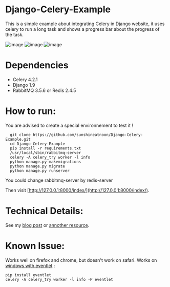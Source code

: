 # Django-Celery-Example
This is a simple example about integrating Celery in Django website, it uses celery to run a long task and shows a progress bar about the progress of the task.

![image](https://raw.githubusercontent.com/sunshineatnoon/Django-Celery-Example/master/images/2.png)
![image](https://raw.githubusercontent.com/sunshineatnoon/Django-Celery-Example/master/images/3.png)
![image](https://raw.githubusercontent.com/sunshineatnoon/Django-Celery-Example/master/images/1.png)


# Dependencies

* Celery 4.2.1
* Django 1.9
* RabbitMQ 3.5.6 or Redis 2.4.5

# How to run:
You are advised to create a special environnement to test it !
```
  git clone https://github.com/sunshineatnoon/Django-Celery-Example.git
  cd Django-Celery-Example
  pip install -r requirements.txt
  /usr/local/sbin/rabbitmq-server
  celery -A celery_try worker -l info
  python manage.py makemigrations
  python manage.py migrate
  python manage.py runserver
```
You could change rabbitmq-server by redis-server

Then visit [http://127.0.0.1:8000/index/](http://127.0.0.1:8000/index/).

# Technical Details: 

See my [blog post](https://sunshineafternoonweb.wordpress.com/2017/01/30/first-blog-post/)
or [annother resource](https://buildwithdjango.com/blog/post/celery-progress-bars/).

# Known Issue:

Works well on firefox and chrome, but doesn't work on safari.
Works on [windows with eventlet](https://stackoverflow.com/a/47331438/4989371) :
```
pip install eventlet
celery -A celery_try worker -l info -P eventlet
``` 
 

